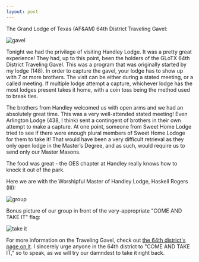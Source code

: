 ```yaml
---
layout: post
---
```

[gavel]: /assets/images/2017-02-09-the-travelling-gavel-gavel.jpg	
[group]: /assets/images/2017-02-09-the-travelling-gavel-group.jpg	
[take it]: /assets/images/2017-02-09-the-travelling-gavel-come-and-take-it.jpg	

The Grand Lodge of Texas (AF&AM) 64th District Traveling Gavel:

![gavel]

Tonight we had the privilege of visiting Handley Lodge. It was a pretty great experience! They had, up to this point, been the holders of the GLoTX 64th District Traveling Gavel. This was a program that was originally started by my lodge (148). In order to capture the gavel, your lodge has to show up with 7 or more brothers. The visit can be either during a stated meeting, or a called meeting. If multiple lodge attempt a capture, whichever lodge has the most lodges present takes it home, with a coin toss being the method used to break ties.

The brothers from Handley welcomed us with open arms and we had an absolutely great time. This was a very well-attended stated meeting! Even Arlington Lodge (438, I think) sent a contingent of brothers in their own attempt to make a capture. At one point, someone from Sweet Home Lodge tried to see if there were enough plural members of Sweet Home Lodoge for them to take it! That would have been a very difficult retrieval as they only open lodge in the Master’s Degree, and as such, would require us to send only our Master Masons.

The food was great - the OES chapter at Handley really knows how to knock it out of the park.

Here we are with the Worshipful Master of Handley Lodge, Haskell Rogers (III):

![group]

Bonus picture of our group in front of the very-appropriate "COME AND TAKE IT" flag:

![take it]

For more information on the Traveling Gavel, check out [the 64th district's page on it](http://www.64th.org/traveling-gavel-rules). I sincerely urge anyone in the 64th district to "COME AND TAKE IT," so to speak, as we will try our damndest to take it right back.
